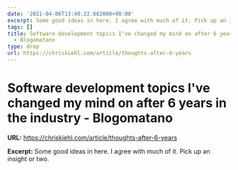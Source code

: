 ```yaml
---
date: '2021-04-06T13:40:22.682000+00:00'
excerpt: Some good ideas in here. I agree with much of it. Pick up an insight or two.
tags: []
title: Software development topics I've changed my mind on after 6 years in the industry
  - Blogomatano
type: drop
url: https://chriskiehl.com/article/thoughts-after-6-years
---
```


# Software development topics I've changed my mind on after 6 years in the industry - Blogomatano

**URL:** https://chriskiehl.com/article/thoughts-after-6-years

**Excerpt:** Some good ideas in here. I agree with much of it. Pick up an insight or two.
